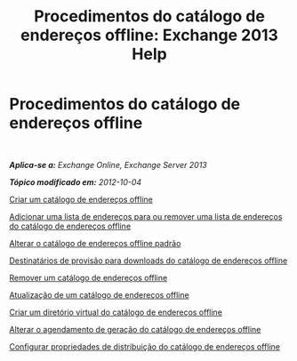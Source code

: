 ﻿---
title: 'Procedimentos do catálogo de endereços offline: Exchange 2013 Help'
TOCTitle: Procedimentos do catálogo de endereços offline
ms:assetid: b7f26eca-b93b-4834-ba50-11febdefbb18
ms:mtpsurl: https://technet.microsoft.com/pt-br/library/Bb124351(v=EXCHG.150)
ms:contentKeyID: 50486459
ms.date: 05/22/2018
mtps_version: v=EXCHG.150
ms.translationtype: MT
---

# Procedimentos do catálogo de endereços offline

 

_**Aplica-se a:** Exchange Online, Exchange Server 2013_

_**Tópico modificado em:** 2012-10-04_

[Criar um catálogo de endereços offline](create-an-offline-address-book-exchange-2013-help.md)

[Adicionar uma lista de endereços para ou remover uma lista de endereços do catálogo de endereços offline](add-an-address-list-to-or-remove-an-address-list-from-an-offline-address-book-exchange-2013-help.md)

[Alterar o catálogo de endereços offline padrão](change-the-default-offline-address-book-exchange-2013-help.md)

[Destinatários de provisão para downloads do catálogo de endereços offline](provision-recipients-for-offline-address-book-downloads-exchange-2013-help.md)

[Remover um catálogo de endereços offline](remove-an-offline-address-book-exchange-2013-help.md)

[Atualização de um catálogo de endereços offline](update-an-offline-address-book-exchange-2013-help.md)

[Criar um diretório virtual do catálogo de endereços offline](create-an-offline-address-book-virtual-directory-exchange-2013-help.md)

[Alterar o agendamento de geração do catálogo de endereços offline](change-the-offline-address-book-generation-schedule-exchange-2013-help.md)

[Configurar propriedades de distribuição do catálogo de endereços offline](configure-offline-address-book-distribution-properties-exchange-2013-help.md)

